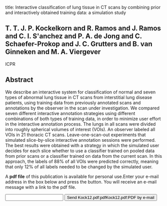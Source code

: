 title: Interactive classification of lung tissue in CT scans by combining prior and interactively obtained training data: a simulation study

## T. T. J. P. Kockelkorn and R. Ramos and J. Ramos and C. I. S'anchez and P. A. de Jong and C. Schaefer-Prokop and J. C. Grutters and B. van Ginneken and M. A. Viergever
ICPR


## Abstract
We describe an interactive system for classification of normal and seven types of abnormal lung tissue in CT scans from interstitial lung disease patients, using training data from previously annotated scans and annotations by the observer in the scan under investigation. We compared seven different interactive annotation strategies using different combinations of both types of training data, in order to minimize user effort in the interactive annotation process. The lungs in all scans were divided into roughly spherical volumes of interest (VOIs). An observer labeled all VOIs in 21 thoracic CT scans. Leave-one-scan-out experiments that simulated slice-by-slice interactive annotation sessions were performed. The best results were obtained with a strategy in which the simulated user decides for each slice whether to use a classifier trained on pooled data from prior scans or a classifier trained on data from the current scan. In this approach, the labels of 88% of all VOIs were predicted correctly, meaning that only 12% of all labels needed to be changed by the simulated user.

A <b>pdf file</b> of this publication is available for personal use.Enter your e-mail address in the box below and press the button. You will receive an e-mail message with a link to the pdf file.
<form action="sender.php">  <input type="text" name="email">  <input type="submit" value="Send Kock12.pdf:pdfKock12.pdf:PDF by e-mail"></form>